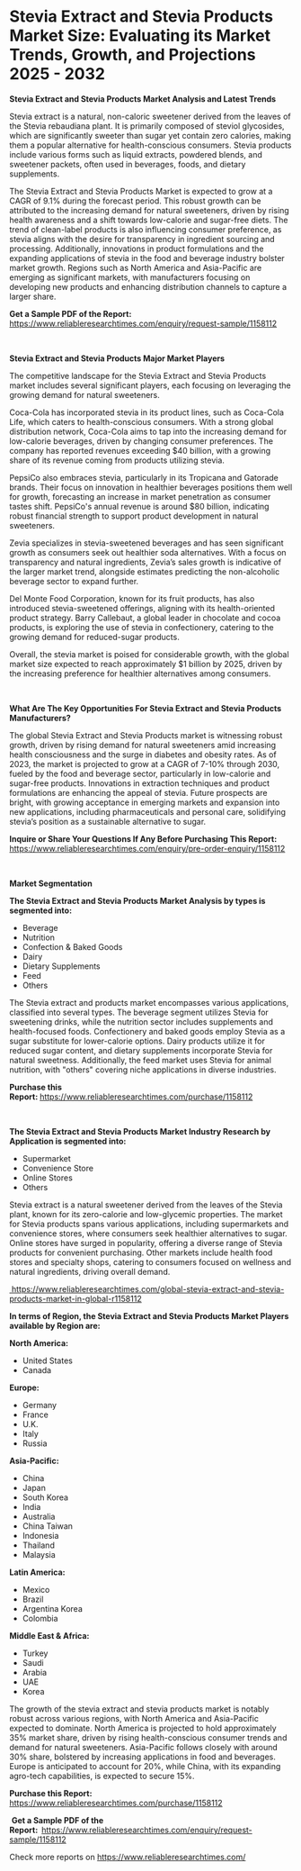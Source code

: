 <p><h1>Stevia Extract and Stevia Products Market Size: Evaluating its Market Trends, Growth, and Projections 2025 - 2032</h1></p><p><strong>Stevia Extract and Stevia Products Market Analysis and Latest Trends</strong></p>
<p><p>Stevia extract is a natural, non-caloric sweetener derived from the leaves of the Stevia rebaudiana plant. It is primarily composed of steviol glycosides, which are significantly sweeter than sugar yet contain zero calories, making them a popular alternative for health-conscious consumers. Stevia products include various forms such as liquid extracts, powdered blends, and sweetener packets, often used in beverages, foods, and dietary supplements.</p><p>The Stevia Extract and Stevia Products Market is expected to grow at a CAGR of 9.1% during the forecast period. This robust growth can be attributed to the increasing demand for natural sweeteners, driven by rising health awareness and a shift towards low-calorie and sugar-free diets. The trend of clean-label products is also influencing consumer preference, as stevia aligns with the desire for transparency in ingredient sourcing and processing. Additionally, innovations in product formulations and the expanding applications of stevia in the food and beverage industry bolster market growth. Regions such as North America and Asia-Pacific are emerging as significant markets, with manufacturers focusing on developing new products and enhancing distribution channels to capture a larger share.</p></p>
<p><strong>Get a Sample PDF of the Report:&nbsp;</strong> <a href="https://www.reliableresearchtimes.com/enquiry/request-sample/1158112?utm_campaign=3556&utm_medium=2&utm_source=Github&utm_content=ia&utm_term=07042025&utm_id=stevia-extract-and-stevia-products">https://www.reliableresearchtimes.com/enquiry/request-sample/1158112</a></p>
<p>&nbsp;</p>
<p><strong>Stevia Extract and Stevia Products Major Market Players</strong></p>
<p><p>The competitive landscape for the Stevia Extract and Stevia Products market includes several significant players, each focusing on leveraging the growing demand for natural sweeteners.</p><p>Coca-Cola has incorporated stevia in its product lines, such as Coca-Cola Life, which caters to health-conscious consumers. With a strong global distribution network, Coca-Cola aims to tap into the increasing demand for low-calorie beverages, driven by changing consumer preferences. The company has reported revenues exceeding $40 billion, with a growing share of its revenue coming from products utilizing stevia.</p><p>PepsiCo also embraces stevia, particularly in its Tropicana and Gatorade brands. Their focus on innovation in healthier beverages positions them well for growth, forecasting an increase in market penetration as consumer tastes shift. PepsiCo's annual revenue is around $80 billion, indicating robust financial strength to support product development in natural sweeteners.</p><p>Zevia specializes in stevia-sweetened beverages and has seen significant growth as consumers seek out healthier soda alternatives. With a focus on transparency and natural ingredients, Zevia’s sales growth is indicative of the larger market trend, alongside estimates predicting the non-alcoholic beverage sector to expand further.</p><p>Del Monte Food Corporation, known for its fruit products, has also introduced stevia-sweetened offerings, aligning with its health-oriented product strategy. Barry Callebaut, a global leader in chocolate and cocoa products, is exploring the use of stevia in confectionery, catering to the growing demand for reduced-sugar products. </p><p>Overall, the stevia market is poised for considerable growth, with the global market size expected to reach approximately $1 billion by 2025, driven by the increasing preference for healthier alternatives among consumers.</p></p>
<p>&nbsp;</p>
<p><strong>What Are The Key Opportunities For Stevia Extract and Stevia Products Manufacturers?</strong></p>
<p><p>The global Stevia Extract and Stevia Products market is witnessing robust growth, driven by rising demand for natural sweeteners amid increasing health consciousness and the surge in diabetes and obesity rates. As of 2023, the market is projected to grow at a CAGR of 7-10% through 2030, fueled by the food and beverage sector, particularly in low-calorie and sugar-free products. Innovations in extraction techniques and product formulations are enhancing the appeal of stevia. Future prospects are bright, with growing acceptance in emerging markets and expansion into new applications, including pharmaceuticals and personal care, solidifying stevia’s position as a sustainable alternative to sugar.</p></p>
<p><strong>Inquire or Share Your Questions If Any Before Purchasing This Report:</strong> <a href="https://www.reliableresearchtimes.com/enquiry/pre-order-enquiry/1158112?utm_campaign=3556&utm_medium=2&utm_source=Github&utm_content=ia&utm_term=07042025&utm_id=stevia-extract-and-stevia-products">https://www.reliableresearchtimes.com/enquiry/pre-order-enquiry/1158112</a></p>
<p>&nbsp;</p>
<p><strong>Market Segmentation</strong></p>
<p><strong>The Stevia Extract and Stevia Products Market Analysis by types is segmented into:</strong></p>
<p><ul><li>Beverage</li><li>Nutrition</li><li>Confection & Baked Goods</li><li>Dairy</li><li>Dietary Supplements</li><li>Feed</li><li>Others</li></ul></p>
<p><p>The Stevia extract and products market encompasses various applications, classified into several types. The beverage segment utilizes Stevia for sweetening drinks, while the nutrition sector includes supplements and health-focused foods. Confectionery and baked goods employ Stevia as a sugar substitute for lower-calorie options. Dairy products utilize it for reduced sugar content, and dietary supplements incorporate Stevia for natural sweetness. Additionally, the feed market uses Stevia for animal nutrition, with "others" covering niche applications in diverse industries.</p></p>
<p><strong>Purchase this Report:&nbsp;</strong><a href="https://www.reliableresearchtimes.com/purchase/1158112?utm_campaign=3556&utm_medium=2&utm_source=Github&utm_content=ia&utm_term=07042025&utm_id=stevia-extract-and-stevia-products">https://www.reliableresearchtimes.com/purchase/1158112</a></p>
<p>&nbsp;</p>
<p><strong>The Stevia Extract and Stevia Products Market Industry Research by Application is segmented into:</strong></p>
<p><ul><li>Supermarket</li><li>Convenience Store</li><li>Online Stores</li><li>Others</li></ul></p>
<p><p>Stevia extract is a natural sweetener derived from the leaves of the Stevia plant, known for its zero-calorie and low-glycemic properties. The market for Stevia products spans various applications, including supermarkets and convenience stores, where consumers seek healthier alternatives to sugar. Online stores have surged in popularity, offering a diverse range of Stevia products for convenient purchasing. Other markets include health food stores and specialty shops, catering to consumers focused on wellness and natural ingredients, driving overall demand.</p></p>
<p><a href="https://www.reliableresearchtimes.com/global-stevia-extract-and-stevia-products-market-in-global-r1158112?utm_campaign=3556&utm_medium=2&utm_source=Github&utm_content=ia&utm_term=07042025&utm_id=stevia-extract-and-stevia-products">&nbsp;https://www.reliableresearchtimes.com/global-stevia-extract-and-stevia-products-market-in-global-r1158112</a></p>
<p><strong>In terms of Region, the Stevia Extract and Stevia Products Market Players available by Region are:</strong></p>
<p>
    <p> <strong> North America: </strong>
        <ul>
            <li>United States</li>
            <li>Canada</li>
        </ul>
        </p> 
    <p> <strong> Europe: </strong>
        <ul>
            <li>Germany</li>
            <li>France</li>
            <li>U.K.</li>
            <li>Italy</li>
            <li>Russia</li>
        </ul>
        </p> 
    <p> <strong> Asia-Pacific: </strong>
        <ul>
            <li>China</li>
            <li>Japan</li>
            <li>South Korea</li>
            <li>India</li>
            <li>Australia</li>
            <li>China Taiwan</li>
            <li>Indonesia</li>
            <li>Thailand</li>
            <li>Malaysia</li>
        </ul>
        </p> 
    <p> <strong> Latin America: </strong>
        <ul>
            <li>Mexico</li>
            <li>Brazil</li>
            <li>Argentina Korea</li>
            <li>Colombia</li>
        </ul>
        </p> 
    <p> <strong> Middle East & Africa: </strong>
        <ul>
            <li>Turkey</li>
            <li>Saudi</li>
            <li>Arabia</li>
            <li>UAE</li>
            <li>Korea</li>
        </ul>
    </p>
    </p>
<p><p>The growth of the stevia extract and stevia products market is notably robust across various regions, with North America and Asia-Pacific expected to dominate. North America is projected to hold approximately 35% market share, driven by rising health-conscious consumer trends and demand for natural sweeteners. Asia-Pacific follows closely with around 30% share, bolstered by increasing applications in food and beverages. Europe is anticipated to account for 20%, while China, with its expanding agro-tech capabilities, is expected to secure 15%.</p></p>
<p><strong>Purchase this Report: </strong><a href="https://www.reliableresearchtimes.com/purchase/1158112?utm_campaign=3556&utm_medium=2&utm_source=Github&utm_content=ia&utm_term=07042025&utm_id=stevia-extract-and-stevia-products">https://www.reliableresearchtimes.com/purchase/1158112</a></p>
<p>&nbsp;<strong>Get a Sample PDF of the Report:&nbsp;&nbsp;</strong><a href="https://www.reliableresearchtimes.com/enquiry/request-sample/1158112?utm_campaign=3556&utm_medium=2&utm_source=Github&utm_content=ia&utm_term=07042025&utm_id=stevia-extract-and-stevia-products">https://www.reliableresearchtimes.com/enquiry/request-sample/1158112</a></p>
<p><strong></strong></p>
<p>Check more reports on <a href="https://www.reliableresearchtimes.com/?utm_campaign=3556&utm_medium=2&utm_source=Github&utm_content=ia&utm_term=07042025&utm_id=stevia-extract-and-stevia-products">https://www.reliableresearchtimes.com/</a></p>